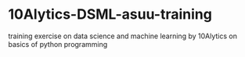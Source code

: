 # 10Alytics-DSML-asuu-training
training  exercise on data science and machine learning by 10Alytics
on basics of python programming
